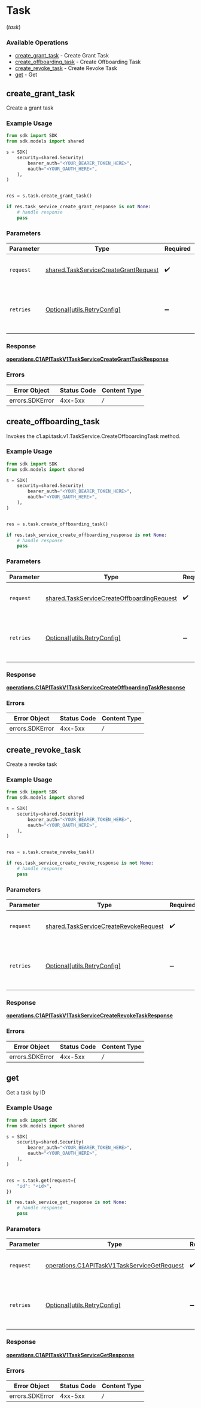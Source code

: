 # Task
(*task*)

### Available Operations

* [create_grant_task](#create_grant_task) - Create Grant Task
* [create_offboarding_task](#create_offboarding_task) - Create Offboarding Task
* [create_revoke_task](#create_revoke_task) - Create Revoke Task
* [get](#get) - Get

## create_grant_task

Create a grant task

### Example Usage

```python
from sdk import SDK
from sdk.models import shared

s = SDK(
    security=shared.Security(
        bearer_auth="<YOUR_BEARER_TOKEN_HERE>",
        oauth="<YOUR_OAUTH_HERE>",
    ),
)


res = s.task.create_grant_task()

if res.task_service_create_grant_response is not None:
    # handle response
    pass

```

### Parameters

| Parameter                                                                                    | Type                                                                                         | Required                                                                                     | Description                                                                                  |
| -------------------------------------------------------------------------------------------- | -------------------------------------------------------------------------------------------- | -------------------------------------------------------------------------------------------- | -------------------------------------------------------------------------------------------- |
| `request`                                                                                    | [shared.TaskServiceCreateGrantRequest](../../models/shared/taskservicecreategrantrequest.md) | :heavy_check_mark:                                                                           | The request object to use for the request.                                                   |
| `retries`                                                                                    | [Optional[utils.RetryConfig]](../../models/utils/retryconfig.md)                             | :heavy_minus_sign:                                                                           | Configuration to override the default retry behavior of the client.                          |


### Response

**[operations.C1APITaskV1TaskServiceCreateGrantTaskResponse](../../models/operations/c1apitaskv1taskservicecreategranttaskresponse.md)**
### Errors

| Error Object    | Status Code     | Content Type    |
| --------------- | --------------- | --------------- |
| errors.SDKError | 4xx-5xx         | */*             |

## create_offboarding_task

Invokes the c1.api.task.v1.TaskService.CreateOffboardingTask method.

### Example Usage

```python
from sdk import SDK
from sdk.models import shared

s = SDK(
    security=shared.Security(
        bearer_auth="<YOUR_BEARER_TOKEN_HERE>",
        oauth="<YOUR_OAUTH_HERE>",
    ),
)


res = s.task.create_offboarding_task()

if res.task_service_create_offboarding_response is not None:
    # handle response
    pass

```

### Parameters

| Parameter                                                                                                | Type                                                                                                     | Required                                                                                                 | Description                                                                                              |
| -------------------------------------------------------------------------------------------------------- | -------------------------------------------------------------------------------------------------------- | -------------------------------------------------------------------------------------------------------- | -------------------------------------------------------------------------------------------------------- |
| `request`                                                                                                | [shared.TaskServiceCreateOffboardingRequest](../../models/shared/taskservicecreateoffboardingrequest.md) | :heavy_check_mark:                                                                                       | The request object to use for the request.                                                               |
| `retries`                                                                                                | [Optional[utils.RetryConfig]](../../models/utils/retryconfig.md)                                         | :heavy_minus_sign:                                                                                       | Configuration to override the default retry behavior of the client.                                      |


### Response

**[operations.C1APITaskV1TaskServiceCreateOffboardingTaskResponse](../../models/operations/c1apitaskv1taskservicecreateoffboardingtaskresponse.md)**
### Errors

| Error Object    | Status Code     | Content Type    |
| --------------- | --------------- | --------------- |
| errors.SDKError | 4xx-5xx         | */*             |

## create_revoke_task

Create a revoke task

### Example Usage

```python
from sdk import SDK
from sdk.models import shared

s = SDK(
    security=shared.Security(
        bearer_auth="<YOUR_BEARER_TOKEN_HERE>",
        oauth="<YOUR_OAUTH_HERE>",
    ),
)


res = s.task.create_revoke_task()

if res.task_service_create_revoke_response is not None:
    # handle response
    pass

```

### Parameters

| Parameter                                                                                      | Type                                                                                           | Required                                                                                       | Description                                                                                    |
| ---------------------------------------------------------------------------------------------- | ---------------------------------------------------------------------------------------------- | ---------------------------------------------------------------------------------------------- | ---------------------------------------------------------------------------------------------- |
| `request`                                                                                      | [shared.TaskServiceCreateRevokeRequest](../../models/shared/taskservicecreaterevokerequest.md) | :heavy_check_mark:                                                                             | The request object to use for the request.                                                     |
| `retries`                                                                                      | [Optional[utils.RetryConfig]](../../models/utils/retryconfig.md)                               | :heavy_minus_sign:                                                                             | Configuration to override the default retry behavior of the client.                            |


### Response

**[operations.C1APITaskV1TaskServiceCreateRevokeTaskResponse](../../models/operations/c1apitaskv1taskservicecreaterevoketaskresponse.md)**
### Errors

| Error Object    | Status Code     | Content Type    |
| --------------- | --------------- | --------------- |
| errors.SDKError | 4xx-5xx         | */*             |

## get

Get a task by ID

### Example Usage

```python
from sdk import SDK
from sdk.models import shared

s = SDK(
    security=shared.Security(
        bearer_auth="<YOUR_BEARER_TOKEN_HERE>",
        oauth="<YOUR_OAUTH_HERE>",
    ),
)


res = s.task.get(request={
    "id": "<id>",
})

if res.task_service_get_response is not None:
    # handle response
    pass

```

### Parameters

| Parameter                                                                                                  | Type                                                                                                       | Required                                                                                                   | Description                                                                                                |
| ---------------------------------------------------------------------------------------------------------- | ---------------------------------------------------------------------------------------------------------- | ---------------------------------------------------------------------------------------------------------- | ---------------------------------------------------------------------------------------------------------- |
| `request`                                                                                                  | [operations.C1APITaskV1TaskServiceGetRequest](../../models/operations/c1apitaskv1taskservicegetrequest.md) | :heavy_check_mark:                                                                                         | The request object to use for the request.                                                                 |
| `retries`                                                                                                  | [Optional[utils.RetryConfig]](../../models/utils/retryconfig.md)                                           | :heavy_minus_sign:                                                                                         | Configuration to override the default retry behavior of the client.                                        |


### Response

**[operations.C1APITaskV1TaskServiceGetResponse](../../models/operations/c1apitaskv1taskservicegetresponse.md)**
### Errors

| Error Object    | Status Code     | Content Type    |
| --------------- | --------------- | --------------- |
| errors.SDKError | 4xx-5xx         | */*             |
